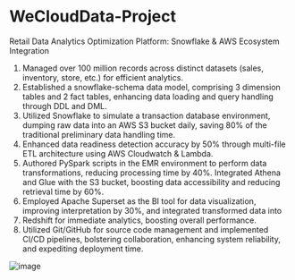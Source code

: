 # WeCloudData-Project

Retail Data Analytics Optimization Platform: Snowflake & AWS Ecosystem Integration

1. Managed over 100 million records across distinct datasets (sales, inventory, store, etc.) for efficient analytics.
2. Established a snowflake-schema data model, comprising 3 dimension tables and 2 fact tables, enhancing data loading and query handling through DDL and DML.
3. Utilized Snowflake to simulate a transaction database environment, dumping raw data into an AWS S3 bucket daily, saving 80% of the traditional preliminary data handling time.
4. Enhanced data readiness detection accuracy by 50% through multi-file ETL architecture using AWS Cloudwatch & Lambda.
5. Authored PySpark scripts in the EMR environment to perform data transformations, reducing processing time by 40%. Integrated Athena and Glue with the S3 bucket, boosting data accessibility and reducing retrieval time by 60%.
6. Employed Apache Superset as the BI tool for data visualization, improving interpretation by 30%, and integrated transformed data into
7. Redshift for immediate analytics, boosting overall performance.
8. Utilized Git/GitHub for source code management and implemented CI/CD pipelines, bolstering collaboration, enhancing system reliability, and expediting deployment time.

![image](https://github.com/20000705/WeCloudData-Project/assets/113875251/a8ee768e-d066-4057-ad2a-565f40b815d7)
